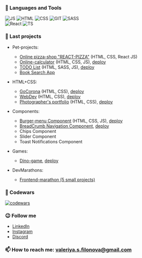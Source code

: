 <!-- ### About Me -->

###  🧰 Languages and Tools  
![JS](https://img.shields.io/badge/-Javascript-000000?style=for-the-badge&logo=javascript)
![HTML](https://img.shields.io/badge/-html-000000?style=for-the-badge&logo=html5)
![CSS](https://img.shields.io/badge/-CSS-000000?style=for-the-badge&logo=css3) 
![GIT](https://img.shields.io/badge/-GIT-000000?style=for-the-badge&logo=git)
![SASS](https://img.shields.io/badge/-SASS-000000?style=for-the-badge&logo=sass)  
![React](https://img.shields.io/badge/-React-000000?style=for-the-badge&logo=react)
![TS](https://img.shields.io/badge/-Typescript-000000?style=for-the-badge&logo=typescript)  

### 🔭 Last projects 
- Pet-projects: 
  - [Online pizza-shop "REACT-PIZZA"](https://github.com/filonushka/react-pizza) (HTML, CSS, React JS)
  - [Online-calculator](https://github.com/filonushka/pet-project-calculator) (HTML, CSS, JS), [deploy](https://pet-project-calculator.netlify.app/)  
  - [TODO List](https://github.com/filonushka/todolist) (HTML, SASS, JS), [deploy](https://filonushka.github.io/todolist/)  
  - [Book Search App](https://github.com/filonushka/book-search-app)


- HTML+CSS:  
  - [GoCorona](https://github.com/filonushka/pet-project-gocorona) (HTML, CSS), [deploy](https://go-corona-pet-project.netlify.app/)  
  - [WebDev](https://github.com/filonushka/pet-project-webdev) (HTML, CSS), [deploy](https://filonushka.github.io/pet-project-webdev/)  
  - [Photographer's portfolio](https://github.com/filonushka/task-portfolio) (HTML, CSS), [deploy](https://filonushka.github.io/task-portfolio/)    


- Components: 
  - [Burger-menu Component](https://github.com/filonushka/burger-menu-js) (HTML, CSS, JS), [deploy](https://filonushka.github.io/burger-menu-js/)  
  - [BreadCrumb Navigation Component](https://github.com/filonushka/bread-crumbs/blob/main/README.md), [deploy](https://filonushka.github.io/bread-crumbs/)
  - Chips Component  
  - Slider Component 
  - Toast Notifications Component

- Games: 
  - [Dino-game](https://github.com/filonushka/dino-game), [deploy](https://filonushka.github.io/dino-game/)

- DevMarathons:   
  - [Frontend-marathon (5 small projects)](https://github.com/filonushka/frontend-marathon)  

### 🥋 Codewars  
[![codewars](https://www.codewars.com/users/filonushka/badges/large)](https://www.codewars.com/users/filonushka)   


 
### 😉 Follow me   
- [LinkedIn](https://www.linkedin.com/in/valeriya-filonova-89b89712b/)  
- [Instagram](https://www.instagram.com/filonushka_v/)  
- [Discord](https://discordapp.com/users/673457134612119562/)


### 📫 How to reach me: valeriya.s.filonova@gmail.com  


<!-- ### 📌 Stats  
![GitHUb Stats](https://github-readme-stats.vercel.app/api?username=filonushka&show_icons=true&theme=blueberry)  
-->


<!--
Here are some ideas to get you started:

- 🔭 I’m currently working on ...
- 🌱 I’m currently learning ...

- 📫 How to reach me: 
- 😄 Pronouns: ...
- ⚡ Fun fact: ...
-->
